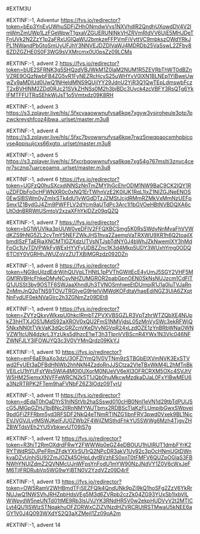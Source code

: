 #EXTM3U

#EXTINF:-1, Adventur
https://fvs.io/redirector?token=bEp3YnEvUWhuSDFiZHhONmdwVys1NXVhdlR2QndhUXowdDV4V2lmWmZmUWp1LzFGeWpwT1gxaVZGUERUNlNkVHZRVmRIdVV6UjE5MHJDeTFnUVk2N2ZzY1p2aFRxUGlQaWU2bmkzeFFPVmFiVyttVC9mbkszOWdYRkJPL1NWandPbGtoSmUyUFJhY3NNVEJDZDlVaWJ4MDRDb25VaSswL2ZFby86ZDZGZHE0S0F3WG9sVXMrcmx0U0psZz09LCMs


#EXTINF:-1, advent 2
https://fvs.io/redirector?token=bUE2SFRNK3g5SHQzdVBJWkM1Z0laM2NUM1R5ZEVRbThWT0dBZnVZRE9OQzNwbFB4ZG5vR1FyNEZRcHcyS25uWHYvV0lXN1BLNEp1YlBweUwwZy9aMDlUd0UwQ1NHeldMNS9QUjlYY29JdnU2YjR3Q1QwTEpLdmswbFczT2xBVHlNM2ZDd0RJc21SVkZHNSs0M2h3bjBDc3Uvck4zcVBFY3RsQTg6YklFMTFFUTRqSEhkWjJsT1o5Vmtxdz09K8RH


#EXTINF:-1, advent 3
https://s3.zplayer.live/hls/,5fxcvaaowwnufvsa6kqe7xgyw3ysjroheule3otp7pzwckreyshfcoz4jbwa,.urlset/master.m3u8


#EXTINF:-1, advent 4
https://s3.zplayer.live/hls/,5fxc7byowwnufvsa6kqe7rwz5nwqpaocxmhpbicovse4ppisuijcxs66xgtq,.urlset/master.m3u8


#EXTINF:-1, advent 5
https://s3.zplayer.live/hls/,5fxcrbqowwnufvsa6kqe7xg54g767mslti3znvc4cenr7scznq7uarceoamq,.urlset/master.m3u8


#EXTINF:-1, advent 6
https://fvs.io/redirector?token=UGFzQ0huSXcxdjNNSzNnTmZMYlhGcEhrODM1NW9BaC9CK2lQY1RuZDFDbFo0cHFWNXR0c0xNQ1ErTWhnVzE2K0lUK1RqL1lxZ1NIZGJNeENOS0EwSlBSWm0yZmIxSTk4dU1vWGdDTzJZMStJcjdRMmRZMkVxMmNzUEFpSmx1Z1BydGJ4Zm9PWFFLV2dYcm9aUTdPc3Arc1I1bGVOeHBtNVBDQXA6cUtOdnBRRWtUSmtoV2xzaXFhYklDZz09qQZQ


#EXTINF:-1, advent 7
https://fvs.io/redirector?token=bG1WUVlka3pUUW0veDFlV2FFQXBCSmg5K0RsSWdyNnMvaFhVVWdKZS9hNG5ZL2cyTmY5NEFZWkJHS1hva2ZaempVaTRXWU9XR1h6Q2toajlXbmdISzFTaERjaXNCMTlGZXdzUTVsNTJsbTdNY0J4bWhJZkNwemlXY3hMdFpOc1UyTDVPWkFyWExHYVFyUDBZZnc1K3d4Mkp5UDY3WUxhYmg0ODQ6TCtIY0VGRHhJWUZoVzZUTXBiMGRzdz092DZn


#EXTINF:-1, advent 8
https://fvs.io/redirector?token=NG9oUjlzdEdrWjhQUVpLTHNtL1pPVThGWitEcE4yUmJ5SGY2VHF5MGM1RVBHcFhkeDMyNCsyNHZUMGROR2pabGpnOEN0SkNsNUJzcm1CdFlTQ1JUSSt3by9OSTF6SWJaaXhndUh3TVNOSmhweEtDUmpiR1J1a0luTVJaRnZnMmJnQ2pTNS9TOVJTRGtyeG9HelViMWdKOFdtaVhaeEdiNGZ3UlA6ZXptNnFvdUF0ekNVaGIrc2h3ZGNmZz09DEt8


#EXTINF:-1, advent 9
https://fvs.io/redirector?token=ZVYzQkxyWkxpU0hkclRmbTZPVXVBSGZLR3VpTzhrWTZQbXE4NUpkZ3hHTXJOS1JMdS92aXROV0xQU2FmS1NMVjdsL05zMnVySWc3ekRFWjQ5NkxNN0tTVkVaK3dQcGRZcnVKeDVyNGVpR24xLzdOZE1zYnBRbWNaOWNVZW1tcUN4dzkrL3YzUks5dlhzcE1wT3h3TlpnVVBScnR4YWx1N3VIc046NFZWNFJLY3lFOWJYQ3c3V0VYMnQrdz09KkYJ


#EXTINF:-1, advent 10
https://fvs.io/redirector?token=enF6aE9iaXo3dzU3OFZlYmQ1V0VTNm9zSTBGbElXVmNVK3ExSTVwd2FyUEt3aDFBdHNWb2hhNkN4ZzdoRnJJSCtza2VIeTBxWkM4L2hMTnBkVElLcU1hYUFsYWs5WlA4M0l0UXorM0NUeVV6eXl3OFRCRXM5OXc4SVJtVW5HM25jemxXNVFFeWRCN2k5T1JQb0huMkcwMzdkaDJaL0FxYlBwMEU6a3NzRTRPK2FTem9haFVNbFZ6Z3lOdz09TyrU


#EXTINF:-1, advent 11
https://fvs.io/redirector?token=dEdaT0hOaDYrS1hINStVb2haSSswd010cHB0NnI1eVN1d29tbTdPUlJScG5JMGpGZHJ1bjBNc2llRnNMYWJTbmx2RDBScTlaKzFLUmpibGwxSWpvei9pdGFiZFFRbm5yd3RFSDF2NkQ4eTNmRTlNZG1ibnFRV3pwd0Vxek9BL1NjcEVJVGVJLytMSWJKelFJU0ZWb2F4WjlZMSthdFhkYU5SWWg6Mzh4TjgvZHZBWTdsVEh2YU5VbkwvUT09iS7g


#EXTINF:-1, advent 12
https://fvs.io/redirector?token=R3hiT2RmOXdrdFRwY2FWWWp0eGZ4eDBOUU1hUlRUT1dmbFYrK2RYTWdRSDJPeFRmZFdkYXIrSU1rQ2NPcDR3akV1Uy92c3pOcHNmUGtDWnkvaDZvUnhjSU92ZmJOZk45OHpLdytBVzhES0xnT0tFMFV6QUZpOGlaS3FBNWhYNUlZdmZ2QVNMcUJnWFpsYnFodU1mYW90NzJNdVY1Z0V6cWxJeFM6TjlFRDRubVp5WG9wYjBTN0V2YzdVZz09D4rF

#EXTINF:-1, advent 13
https://fvs.io/redirector?token=OW5RamV2WHBmdTFjSEZFQlk4QndUNk9pZi9kQ1hoSFg2ZzV6YkRrNUJwQ1NWSVhJRHZpbHdsVEg5M3d6ZVRpb2czZk04ZG93YUxSb1lxbVlLWWpydW5neUNTd01tME9Rb3lsUVJYK3RNdHR5V0w2ekpHUDVyV2t2MTlCLyt4QU1ISWlzSTNqakhuOFZORWxCZlZVNzdHZVRCRUtRSTMwaU5kNEE6aGY1V0J4Q093WXdYS2Q3aXZMejI1Zz09oA2m


#EXTINF:-1, advent 14

